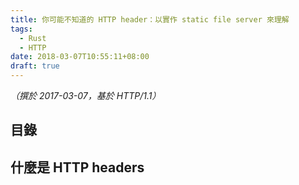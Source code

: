 ```yaml
---
title: 你可能不知道的 HTTP header：以實作 static file server 來理解
tags:
  - Rust
  - HTTP
date: 2018-03-07T10:55:11+08:00
draft: true
---
```


_（撰於 2017-03-07，基於 HTTP/1.1）_

<!-- more -->

## 目錄

## 什麼是 HTTP headers

##
